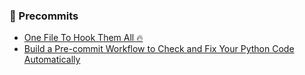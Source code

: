 ### 🚀 Precommits

- [One File To Hook Them All 🔥](https://python.plainenglish.io/one-file-to-hook-them-all-90daa5afa7f5)
- [Build a Pre-commit Workflow to Check and Fix Your Python Code Automatically](https://betterprogramming.pub/build-a-pre-commit-workflow-to-check-and-fix-your-python-code-automatically-313deb5a5701)
